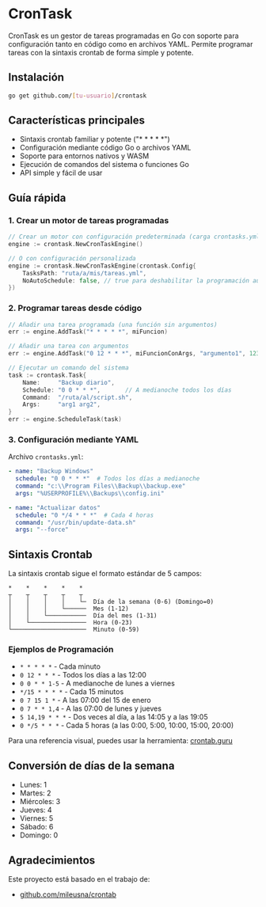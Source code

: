 # CronTask

CronTask es un gestor de tareas programadas en Go con soporte para configuración tanto en código como en archivos YAML. Permite programar tareas con la sintaxis crontab de forma simple y potente.

## Instalación

```bash
go get github.com/[tu-usuario]/crontask
```

## Características principales

- Sintaxis crontab familiar y potente ("* * * * *")
- Configuración mediante código Go o archivos YAML
- Soporte para entornos nativos y WASM
- Ejecución de comandos del sistema o funciones Go
- API simple y fácil de usar

## Guía rápida

### 1. Crear un motor de tareas programadas

```go
// Crear un motor con configuración predeterminada (carga crontasks.yml automáticamente)
engine := crontask.NewCronTaskEngine()

// O con configuración personalizada
engine := crontask.NewCronTaskEngine(crontask.Config{
    TasksPath: "ruta/a/mis/tareas.yml",
    NoAutoSchedule: false, // true para deshabilitar la programación automática
})
```

### 2. Programar tareas desde código

```go
// Añadir una tarea programada (una función sin argumentos)
err := engine.AddTask("* * * * *", miFuncion)

// Añadir una tarea con argumentos
err := engine.AddTask("0 12 * * *", miFuncionConArgs, "argumento1", 123)

// Ejecutar un comando del sistema
task := crontask.Task{
    Name:     "Backup diario",
    Schedule: "0 0 * * *",       // A medianoche todos los días
    Command:  "/ruta/al/script.sh",
    Args:     "arg1 arg2",
}
err := engine.ScheduleTask(task)
```

### 3. Configuración mediante YAML

Archivo `crontasks.yml`:
```yaml
- name: "Backup Windows"
  schedule: "0 0 * * *"  # Todos los días a medianoche
  command: "c:\\Program Files\\Backup\\backup.exe"
  args: "%USERPROFILE%\\Backups\\config.ini"

- name: "Actualizar datos"
  schedule: "0 */4 * * *"  # Cada 4 horas
  command: "/usr/bin/update-data.sh"
  args: "--force"
```

## Sintaxis Crontab

La sintaxis crontab sigue el formato estándar de 5 campos:

```
*    *    *    *    *
┬    ┬    ┬    ┬    ┬
│    │    │    │    └─  Día de la semana (0-6) (Domingo=0)
│    │    │    └──────  Mes (1-12)
│    │    └───────────  Día del mes (1-31)
│    └────────────────  Hora (0-23)
└─────────────────────  Minuto (0-59)
```

### Ejemplos de Programación

- `* * * * *` - Cada minuto
- `0 12 * * *` - Todos los días a las 12:00
- `0 0 * * 1-5` - A medianoche de lunes a viernes
- `*/15 * * * *` - Cada 15 minutos
- `0 7 15 1 *` - A las 07:00 del 15 de enero
- `0 7 * * 1,4` - A las 07:00 de lunes y jueves
- `5 14,19 * * *` - Dos veces al día, a las 14:05 y a las 19:05
- `0 */5 * * *` - Cada 5 horas (a las 0:00, 5:00, 10:00, 15:00, 20:00)


Para una referencia visual, puedes usar la herramienta: [crontab.guru](https://crontab.guru/)

## Conversión de días de la semana

- Lunes: 1
- Martes: 2
- Miércoles: 3
- Jueves: 4
- Viernes: 5
- Sábado: 6
- Domingo: 0

## Agradecimientos

Este proyecto está basado en el trabajo de:
- [github.com/mileusna/crontab](https://github.com/mileusna/crontab)


